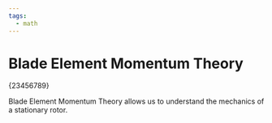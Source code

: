 ```yaml
---
tags:
  - math
---
```


# Blade Element Momentum Theory

{23456789}

Blade Element Momentum Theory allows us to understand the mechanics of a stationary rotor.
